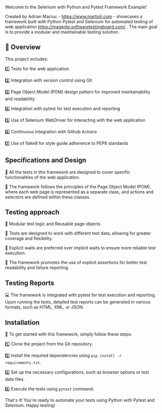 Welcome to the Selenium with Python and Pytest Framework Example!

Created by Adrian Maciuc - https://www.martioli.com - showcases a framework built with Python Pytest and Selenium for automated testing of web application https://magento.softwaretestingboard.com/ . The main goal is to provide a modular and maintainable testing solution .

## 📝 Overview

This project includes:

1️⃣ Tests for the web application

2️⃣ Integration with version control using Git

3️⃣ Page Object Model (POM) design pattern for improved maintainability and readability

4️⃣ Integration with pytest for test execution and reporting

5️⃣ Use of Selenium WebDriver for interacting with the web application

6️⃣ Continuous Integration with Github Actions

7️⃣ Use of flake8 for style guide adherence to PEP8 standards


## Specifications and Design

📌 All the tests in this framework are designed to cover specific functionalities of the web application.

📌 The framework follows the principles of the Page Object Model (POM), where each web page is represented as a separate class, and actions and selectors are defined within these classes.


## Testing approach

📌 Modular test logic and Reusable page objects

📌 Tests are designed to work with different test data, allowing for greater coverage and flexibility.

📌 Explicit waits are preferred over implicit waits to ensure more reliable test execution.

📌 The framework promotes the use of explicit assertions for better test readability and failure reporting.

## Testing Reports

💻 The framework is integrated with pytest for test execution and reporting. Upon running the tests, detailed test reports can be generated in various formats, such as HTML, XML, or JSON.

## Installation 

🚀 To get started with this framework, simply follow these steps:

1️⃣ Clone the project from the Git repository.

2️⃣ Install the required dependencies using `pip install -r requirements.txt`.

3️⃣ Set up the necessary configurations, such as browser options or test data files.

4️⃣ Execute the tests using `pytest` command.

That's it! You're ready to automate your tests using Python with Pytest and Selenium. Happy testing!
